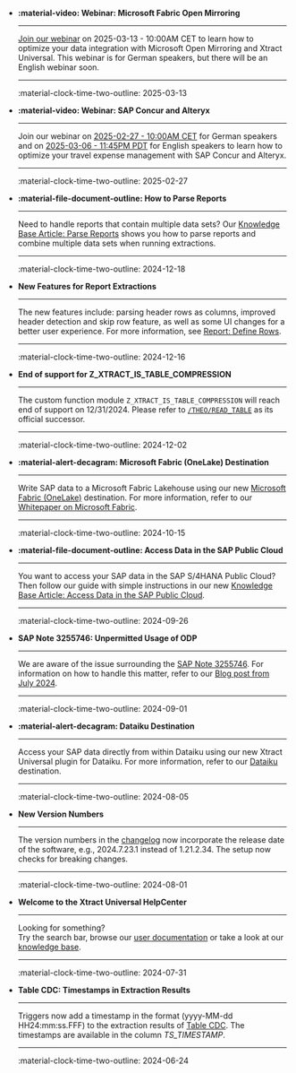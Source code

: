 <div class="grid cards" markdown>


-   **:material-video: Webinar: Microsoft Fabric Open Mirroring**

    ---

    [Join our webinar](https://theobald-software.com/optimierung-der-sap-datenintegration-mit-microsoft-fabric-open-mirroring-und-xtract-universal/) on 2025-03-13 - 10:00AM CET to learn how to optimize your data integration with Microsoft Open Mirroring and Xtract Universal. This webinar is for German speakers, but there will be an English webinar soon.

    ---

    :material-clock-time-two-outline: 2025-03-13

-   **:material-video: Webinar: SAP Concur and Alteryx**

    ---

    Join our webinar on [2025-02-27 - 10:00AM CET](https://theobald-software.com/optimieren-sie-ihr-reisekostenmanagement-mit-sap-concur-und-alteryx/)  for German speakers and on [2025-03-06 - 11:45PM PDT](https://theobald-software.com/en/optimize-your-travel-expense-management-with-sap-concur-and-alteryx/)  for English speakers to learn how to optimize your travel expense management with SAP Concur and Alteryx.

    ---

    :material-clock-time-two-outline: 2025-02-27

-   **:material-file-document-outline: How to Parse Reports**

    ---

    Need to handle reports that contain multiple data sets? Our [Knowledge Base Article: Parse Reports](knowledge-base/parse-reports.md) shows you how to parse reports and combine multiple data sets when running extractions. 

    ---

    :material-clock-time-two-outline: 2024-12-18

-   **New Features for Report Extractions**

    ---

    The new features include: parsing header rows as columns, improved header detection and skip row feature, as well as some UI changes for a better user experience. For more information, see [Report: Define Rows](documentation/report/report-rows-define.md).

    ---

    :material-clock-time-two-outline: 2024-12-16

-   **End of support for Z_XTRACT_IS_TABLE_COMPRESSION**

    ---

    The custom function module `Z_XTRACT_IS_TABLE_COMPRESSION` will reach end of support on 12/31/2024. Please refer to [`/THEO/READ_TABLE`](./documentation/setup-in-sap/custom-function-module-for-table-extraction.md/#installation-of-theoread_table) as its official successor.

    ---

    :material-clock-time-two-outline: 2024-12-02

-   **:material-alert-decagram: Microsoft Fabric (OneLake) Destination**

    ---

    Write SAP data to a Microsoft Fabric Lakehouse using our new [Microsoft Fabric (OneLake)](documentation/destinations/microsoft-fabric-onelake.md) destination. For more information, refer to our [Whitepaper on Microsoft Fabric](https://theobald-software.com/wp-content/uploads/2024/10/Theobald-Software-Whitepaper-SAP-Data-Integration-in-Microsoft-Fabric_EN.pdf). 

    ---

    :material-clock-time-two-outline: 2024-10-15

-   **:material-file-document-outline: Access Data in the SAP Public Cloud**

    ---

    You want to access your SAP data in the SAP S/4HANA Public Cloud? Then follow our guide with simple instructions in our new [Knowledge Base Article: Access Data in the SAP Public Cloud](knowledge-base/access-data-in-the-sap-public-cloud.md).

    ---

    :material-clock-time-two-outline: 2024-09-26

-   **SAP Note 3255746: Unpermitted Usage of ODP**

    ---

    We are aware of the issue surrounding the [SAP Note 3255746](https://me.sap.com/notesLatestChanges/0003255746/E/diff). For information on how to handle this matter, refer to our [Blog post from July 2024](https://theobald-software.com/en/products-technology-en/guidance-on-sap-note-3255746-for-theobald-software-xtract-products/).

    ---

    :material-clock-time-two-outline: 2024-09-01

-   **:material-alert-decagram: Dataiku Destination**

    ---

    Access your SAP data directly from within Dataiku using our new Xtract Universal plugin for Dataiku. For more information, refer to our [Dataiku](documentation/destinations/dataiku.md) destination.

    ---

    :material-clock-time-two-outline: 2024-08-05

-   **New Version Numbers**

    ---

    The version numbers in the [changelog](changelog.md) now incorporate the release date of the software, e.g., 2024.7.23.1 instead of 1.21.2.34. The setup now checks for breaking changes.

    ---

    :material-clock-time-two-outline: 2024-08-01

-   **Welcome to the Xtract Universal HelpCenter**

    ---

    Looking for something?<br>Try the search bar, browse our [user documentation](documentation/introduction.md) or take a look at our [knowledge base](knowledge-base/index.md). 

    ---

    :material-clock-time-two-outline: 2024-07-31

-   **Table CDC: Timestamps in Extraction Results**

    ---

    Triggers now add a timestamp in the format (yyyy-MM-dd HH24&colon;mm&colon;ss.FFF) to the extraction results of [Table CDC](documentation/table-cdc/index.md). The timestamps are available in the column *TS_TIMESTAMP*.

    ---

    :material-clock-time-two-outline: 2024-06-24

</div>